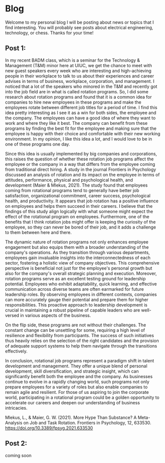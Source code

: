 # Blog

Welcome to my personal blog I will be posting about news or topics that I find interesting. You will probably see posts about electrical engineering, technology, or chess. Thanks for your time!

<h2> Post 1:</h2>
  In my recent BADM class, which is a seminar for the Technology & Management (T&M) minor here at UIUC, we get the chance to meet with new guest speakers every week who are interesting and high-achieving people in their workplace to talk to us about their experiences and career advises in terms of business, workplace, corporation, and management. I noticed that a lot of the speakers who minored in the T&M and recently got into the job field are in what is called rotation programs. So, I did some research about rotation programs and found that it is a common idea for companies to hire new employees in these programs and make the employees rotate between different job titles for a period of time. I find this idea pretty interesting as I see it as a win for both sides, the employee and the company. The employees can have a good idea of where they want to work and where they like it best. The company can benefit from these programs by finding the best fit for the employee and making sure that the employee is happy with their choice and comfortable with their new working environment. In my opinion, I like this idea a lot, and I would love to be in one of these programs one day.
  
  Since this idea is usually implemented by big companies and corporations, this raises the question of whether these rotation job programs affect the employee or the company in a way that differs from the employee coming from traditional direct hiring. A study in the journal Frontiers in Psychology discussed an analysis of rotation and its impact on the employee in terms of attitudes, performance, physical and psychological health, and development (Maier & Mlekus, 2021). The study found that employees coming from rotational programs tend to generally have better job satisfaction, organizational commitment, career success, psychological health, and productivity. It appears that job rotation has a positive influence on employees and helps them succeed in their careers. I believe that the findings of this study align logically with what someone might expect the effect of the rotational program on employees. Furthermore, one of the benefits that I think rotation jobs might offer is keeping the curiosity of the employee, so they can never be bored of their job, and it adds a challenge to them between here and there.

  The dynamic nature of rotation programs not only enhances employee engagement but also equips them with a broader understanding of the company's operations. As they transition through various departments, employees gain invaluable insights into the interconnectedness of each sector, fostering a holistic view of company objectives. This comprehensive perspective is beneficial not just for the employee's personal growth but also for the company's overall strategic planning and execution.
Moreover, rotation programs serve as an excellent testing ground for leadership potential. Employees who exhibit adaptability, quick learning, and effective communication across diverse teams are often earmarked for future leadership roles. By observing employees in different contexts, companies can more accurately gauge their potential and prepare them for higher responsibilities. This proactive approach to leadership development is crucial in maintaining a robust pipeline of capable leaders who are well-versed in various aspects of the business.

  On the flip side, these programs are not without their challenges. The constant change can be unsettling for some, requiring a high level of resilience and flexibility from participants. The success of such initiatives thus heavily relies on the selection of the right candidates and the provision of adequate support systems to help them navigate through the transitions effectively.
  
  In conclusion, rotational job programs represent a paradigm shift in talent development and management. They offer a unique blend of personal development, skill diversification, and strategic insight, which can significantly benefit both the employee and the company. As businesses continue to evolve in a rapidly changing world, such programs not only prepare employees for a variety of roles but also enable companies to remain agile and resilient. For those of us aspiring to join the corporate world, participating in a rotational program could be a golden opportunity to accelerate our careers and deepen our understanding of business intricacies.

Mlekus, L., & Maier, G. W. (2021). More Hype Than Substance? A Meta-Analysis on Job and Task Rotation. Frontiers in Psychology, 12, 633530. https://doi.org/10.3389/fpsyg.2021.633530  




<h2> Post 2:</h2>

coming soon
